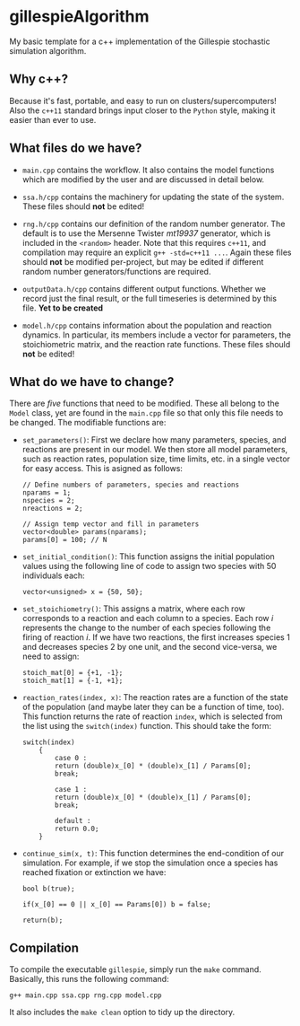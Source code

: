 # gillespieAlgorithm
My basic template for a c++ implementation of the Gillespie stochastic simulation algorithm.

## Why c++?
Because it's fast, portable, and easy to run on clusters/supercomputers!
Also the `c++11` standard brings input closer to the `Python` style, making it easier than ever to use.

## What files do we have?
* `main.cpp` contains the workflow. It also contains the model functions which are modified by the user and are discussed in detail below.

* `ssa.h/cpp` contains the machinery for updating the state of the system.
These files should **not** be edited!

* `rng.h/cpp` contains our definition of the random number generator.
The default is to use the Mersenne Twister *mt19937* generator, which is included in the `<random>` header.
Note that this requires `c++11`, and compilation may require an explicit `g++ -std=c++11 ...`.
Again these files should **not** be modified per-project, but may be edited if different random number generators/functions are required.

* `outputData.h/cpp` contains different output functions.
Whether we record just the final result, or the full timeseries is determined by this file.
**Yet to be created**

* `model.h/cpp` contains information about the population and reaction dynamics.
In particular, its members include a vector for parameters, the stoichiometric matrix, and the reaction rate functions.
These files should **not** be edited!

## What do we have to change?
There are *five* functions that need to be modified.
These all belong to the `Model` class, yet are found in the `main.cpp` file so that only this file needs to be changed.
The modifiable functions are:

* `set_parameters()`: First we declare how many parameters, species, and reactions are present in our model.
We then store all model parameters, such as reaction rates, population size, time limits, etc. in a single vector for easy access.
This is asigned as follows:

	```
	// Define numbers of parameters, species and reactions
	nparams = 1;
	nspecies = 2;
 	nreactions = 2;

	// Assign temp vector and fill in parameters
	vector<double> params(nparams);
	params[0] = 100; // N
	```

* `set_initial_condition()`: This function assigns the initial population values using the following line of code to assign two species with 50 individuals each:

	```
	vector<unsigned> x = {50, 50};
	```
		
* `set_stoichiometry()`: This assigns a matrix, where each row corresponds to a reaction and each column to a species.
Each row $i$ represents the change to the number of each species following the firing of reaction $i$.
If we have two reactions, the first increases species 1 and decreases species 2 by one unit, and the second vice-versa, we need to assign:

	```
	stoich_mat[0] = {+1, -1};
  	stoich_mat[1] = {-1, +1};
	```
		
* `reaction_rates(index, x)`: The reaction rates are a function of the state of the population (and maybe later they can be a function of time, too).
This function returns the rate of reaction `index`, which is selected from the list using the `switch(index)` function.
This should take the form:

	```
	switch(index)
    	{
    		case 0 :
      		return (double)x_[0] * (double)x_[1] / Params[0];
      		break;

    		case 1 :
      		return (double)x_[0] * (double)x_[1] / Params[0];
      		break;

    		default :
    		return 0.0;
    	}
	```

* `continue_sim(x, t)`: This function determines the end-condition of our simulation. For example, if we stop the simulation once a species has reached fixation or extinction we have:

	```
	bool b(true);

	if(x_[0] == 0 || x_[0] == Params[0]) b = false;
  
	return(b);
	```

## Compilation
To compile the executable `gillespie`, simply run the `make` command.
Basically, this runs the following command:

```
g++ main.cpp ssa.cpp rng.cpp model.cpp
```

It also includes the `make clean` option to tidy up the directory.
